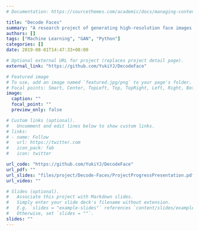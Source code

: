```yaml
---
# Documentation: https://sourcethemes.com/academic/docs/managing-content/

title: "Decode Faces"
summary: "A research project of generating high-resolution face images by Generative Adversarial Networks (GANs) and developing an interesting game application based on the generated images."
authors: []
tags: ["Machine Learning", "GAN", "Python"]
categories: []
date: 2019-08-01T14:47:33+08:00

# Optional external URL for project (replaces project detail page).
external_link: "https://github.com/YukiYJ/DecodeFace"

# Featured image
# To use, add an image named `featured.jpg/png` to your page's folder.
# Focal points: Smart, Center, TopLeft, Top, TopRight, Left, Right, BottomLeft, Bottom, BottomRight.
image:
  caption: ""
  focal_point: ""
  preview_only: false

# Custom links (optional).
#   Uncomment and edit lines below to show custom links.
# links:
# - name: Follow
#   url: https://twitter.com
#   icon_pack: fab
#   icon: twitter

url_code: "https://github.com/YukiYJ/DecodeFace"
url_pdf: ""
url_slides: "files/project/Decode-Faces/ProjectProgressPresentation.pdf"
url_video: ""

# Slides (optional).
#   Associate this project with Markdown slides.
#   Simply enter your slide deck's filename without extension.
#   E.g. `slides = "example-slides"` references `content/slides/example-slides.md`.
#   Otherwise, set `slides = ""`.
slides: ""
---
```

